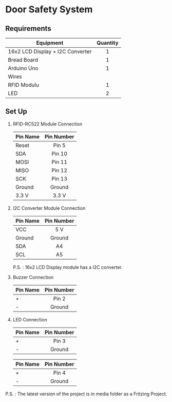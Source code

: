 # Door Safety System

## Requirements

| Equipment | Quantity |
|---|:-:|
| 16x2 LCD Display + I2C Converter  | 1 |
| Bread Board  | 1  |
| Arduino Uno  | 1  |
| Wires  |   |
| RFID Modulu  |  1 |
| LED |  2 |

## Set Up

1. RFID-RC522 Module Connection
    
    | Pin Name | Pin Number |
    |---|:-:|
    | Reset    |     Pin 5 |
    | SDA      |     Pin 10|
    | MOSI     |     Pin 11|
    | MISO     |     Pin 12|
    | SCK      |     Pin 13|
    | Ground   |     Ground|
    | 3.3 V    |     3.3 V|

2. I2C Converter Module Connection
    
    | Pin Name | Pin Number |
    |---|:-:|
    | VCC      |    5 V |
    | Ground   |    Ground|
    | SDA      |    A4|
    | SCL      |    A5|
    
    P.S. : 16x2 LCD Display module has a I2C converter. 

3. Buzzer Connection
    
    | Pin Name | Pin Number |
    |---|:-:|
    | +        |    Pin 2|
    | -        |    Ground|

4. LED Connection
    
    | Pin Name | Pin Number |
    |---|:-:|
    | +        |    Pin 3|
    | -        |    Ground|
    
    | Pin Name | Pin Number |
    |---|:-:|
    | +        |    Pin 4|
    | -        |    Ground|

P.S. : The latest version of the project is in media folder as a Fritzing Project.